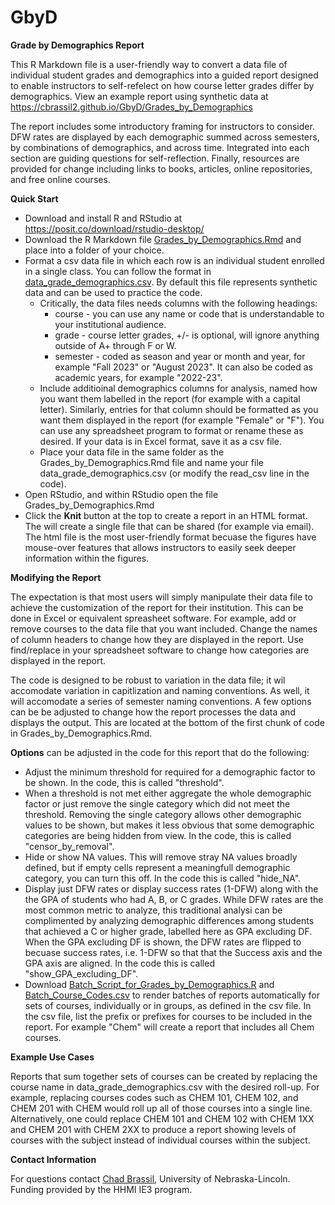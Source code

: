 # GbyD
**Grade by Demographics Report**

This R Markdown file is a user-friendly way to convert a data file of individual student grades and demographics into a guided report designed to enable instructors to self-refelect on how course letter grades differ by demographics. View an example report using synthetic data at https://cbrassil2.github.io/GbyD/Grades_by_Demographics

The report includes some introductory framing for instructors to consider. DFW rates are displayed by each demographic summed across semesters, by combinations of demographics, and across time. Integrated into each section are guiding questions for self-reflection. Finally, resources are provided for change including links to books, articles, online repositories, and free online courses. 

**Quick Start**

-   Download and install R and RStudio at https://posit.co/download/rstudio-desktop/
-   Download the R Markdown file [Grades_by_Demographics.Rmd](Grades_by_Demographics.Rmd) and place into a folder of your choice.
-   Format a csv data file in which each row is an individual student enrolled in a single class. You can follow the format in [data_grade_demographics.csv](data_grade_demographics.csv). By default this file represents synthetic data and can be used to practice the code.
    -  Critically, the data files needs columns with the following headings:
        -  course - you can use any name or code that is understandable to your institutional audience.
        -  grade - course letter grades, +/- is optional, will ignore anything outside of A+ through F or W.
        -  semester - coded as season and year or month and year, for example "Fall 2023" or "August 2023". It can also be coded as academic years, for example "2022-23".
    - Include additioinal demographics columns for analysis, named how you want them labelled in the report (for example with a capital letter). Similarly, entries for that column should be formatted as you want them displayed in the report (for example "Female" or "F"). You can use any spreadsheet program to format or rename these as desired. If your data is in Excel format, save it as a csv file.
    -  Place your data file in the same folder as the Grades_by_Demographics.Rmd file and name your file data_grade_demographics.csv (or modify the read_csv line in the code).
-   Open RStudio, and within RStudio open the file Grades_by_Demographics.Rmd
-   Click the **Knit** button at the top to create a report in an HTML format. The will create a single file that can be shared (for example via email). The html file is the most user-friendly format becuase the figures have mouse-over features that allows instructors to easily seek deeper information within the figures. 

**Modifying the Report**

The expectation is that most users will simply manipulate their data file to achieve the customization of the report for their institution. This can be done in Excel or equivalent spreasheet software. For example, add or remove courses to the data file that you want included. Change the names of column headers to change how they are displayed in the report. Use find/replace in your spreadsheet software to change how categories are displayed in the report.

The code is designed to be robust to variation in the data file; it wil accomodate variation in capitlization and naming conventions. As well, it will accomodate a series of semester naming conventions. A few options can be be adjusted to change how the report processes the data and displays the output. This are located at the bottom of the first chunk of code in Grades_by_Demographics.Rmd.

**Options** can be adjusted in the code for this report that do the following:
-  Adjust the minimum threshold for required for a demographic factor to be shown. In the code, this is called "threshold".
-  When a threshold is not met either aggregate the whole demographic factor or just remove the single category which did not meet the threshold. Removing the single category allows other demographic values to be shown, but makes it less obvious that some demographic categories are being hidden from view. In the code, this is called "censor_by_removal".
-  Hide or show NA values. This will remove stray NA values broadly defined, but if empty cells represent a meaningfull demographic category, you can turn this off. In the code this is called "hide_NA".
-  Display just DFW rates or display success rates (1-DFW) along with the the GPA of students who had A, B, or C grades. While DFW rates are the most common metric to analyze, this traditional analysi can be complimented by analyzing demographic differences among students that achieved a C or higher grade, labelled here as GPA excluding DF. When the GPA excluding DF is shown, the DFW rates are flipped to becuase success rates, i.e. 1-DFW so that that the Success axis and the GPA axis are aligned. In the code this is called "show_GPA_excluding_DF".
-  Download [Batch_Script_for_Grades_by_Demographics.R](Batch_Script_for_Grades_by_Demographics.R) and [Batch_Course_Codes.csv](Batch_Course_Codes.csv) to render batches of reports automatically for sets of courses, individually or in groups, as defined in the csv file. In the csv file, list the prefix or prefixes for courses to be included in the report. For example "Chem" will create a report that includes all Chem courses.

**Example Use Cases**

Reports that sum together sets of courses can be created by replacing the course name in data_grade_demographics.csv with the desired roll-up. For example, replacing courses codes such as CHEM 101, CHEM 102, and CHEM 201 with CHEM would roll up all of those courses into a single line. Alternatively, one could replace CHEM 101 and CHEM 102 with CHEM 1XX and CHEM 201 with CHEM 2XX to produce a report showing levels of courses with the subject instead of individual courses within the subject.

**Contact Information**

For questions contact [Chad Brassil](mailto:cbrassil@unl.edu), University of Nebraska-Lincoln. 
Funding provided by the HHMI IE3 program.

